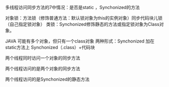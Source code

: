 多线程访问同步方法的7中情况：是否是static ，Synchonized的方法

对象锁：方法锁（修饰普通方法：默认锁对象为this的实例对象）同步代码块儿锁（自己指定锁对象）
类锁：Synchonized修饰静态的方法或指定锁对象为Class对象。

JAVA 可能有多个对象，但只有一个class对象
两种形式：Synchonized 加在static方法上
Synchonized（.class）+代码块

两个线程同时访问一个对象的同步方法

两个线程访问的是两个对象的同步方法

两个线程访问的是Synchonized的静态方法

